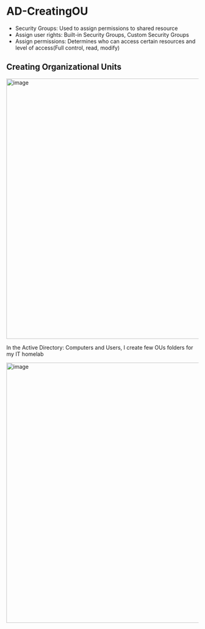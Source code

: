 # AD-CreatingOU

<ul>
  <li>Security Groups: Used to assign permissions to shared resource</li>
  <li>Assign user rights: Built-in Security Groups, Custom Security Groups</li>
  <li>Assign permissions: Determines who can access certain resources and level of access(Full control, read, modify)</li>
</ul>

<h2>Creating Organizational Units</h2>
<img width="1438" height="680" alt="image" src="https://github.com/user-attachments/assets/a89b4c25-2ae2-4bb5-a772-a535b74a6f59" />

<p>
  In the Active Directory: Computers and Users, I create few OUs folders for my IT homelab
</p>

<img width="1438" height="680" alt="image" src="https://github.com/user-attachments/assets/666cb78d-b1c5-4a77-8677-adbfefa44535" />
